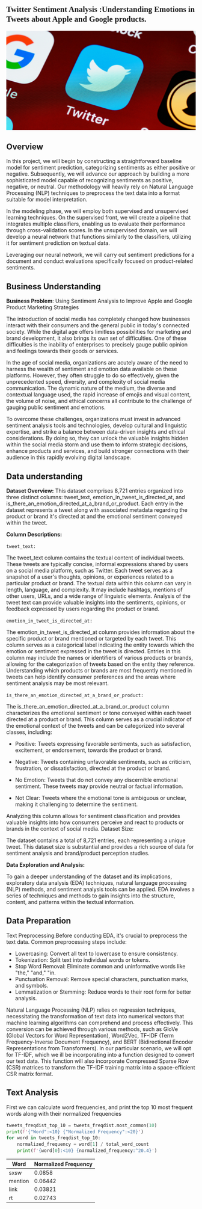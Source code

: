 ## <span style="font-family:Georgia, serif;">**Twitter Sentiment Analysis** :Understanding Emotions in Tweets about Apple and Google products.</span>

![alt text](twits.jpg "Title")

## Overview

In this project, we will begin by constructing a straightforward baseline model for sentiment prediction, categorizing sentiments as either positive or negative. Subsequently, we will advance our approach by building a more sophisticated model capable of recognizing sentiments as positive, negative, or neutral. Our methodology will heavily rely on Natural Language Processing (NLP) techniques to preprocess the text data into a format suitable for model interpretation.

In the modeling phase, we will employ both supervised and unsupervised learning techniques. On the supervised front, we will create a pipeline that integrates multiple classifiers, enabling us to evaluate their performance through cross-validation scores. In the unsupervised domain, we will develop a neural network that functions similarly to the classifiers, utilizing it for sentiment prediction on textual data.

Leveraging our neural network, we will carry out sentiment predictions for a document and conduct evaluations specifically focused on product-related sentiments.

## Business Understanding

**Business Problem**: Using Sentiment Analysis to Improve Apple and Google Product Marketing Strategies 

The introduction of social media has completely changed how businesses interact with their consumers and the general public in today's connected society. While the digital age offers limitless possibilities for marketing and brand development, it also brings its own set of difficulties. One of these difficulties is the inability of enterprises to precisely gauge public opinion and feelings towards their goods or services.

In the age of social media, organizations are acutely aware of the need to harness the wealth of sentiment and emotion data available on these platforms. However, they often struggle to do so effectively, given the unprecedented speed, diversity, and complexity of social media communication. The dynamic nature of the medium, the diverse and contextual language used, the rapid increase of emojis and visual content, the volume of noise, and ethical concerns all contribute to the challenge of gauging public sentiment and emotions. 

To overcome these challenges, organizations must invest in advanced sentiment analysis tools and technologies, develop cultural and linguistic expertise, and strike a balance between data-driven insights and ethical considerations. By doing so, they can unlock the valuable insights hidden within the social media storm and use them to inform strategic decisions, enhance products and services, and build stronger connections with their audience in this rapidly evolving digital landscape.

## Data understanding

**Dataset Overview:**
This dataset comprises 8,721 entries organized into three distinct columns: tweet_text, emotion_in_tweet_is_directed_at, and is_there_an_emotion_directed_at_a_brand_or_product. Each entry in the dataset represents a tweet along with associated metadata regarding the product or brand it's directed at and the emotional sentiment conveyed within the tweet.

**Column Descriptions:**

`tweet_text:`

The tweet_text column contains the textual content of individual tweets. These tweets are typically concise, informal expressions shared by users on a social media platform, such as Twitter. Each tweet serves as a snapshot of a user's thoughts, opinions, or experiences related to a particular product or brand.
The textual data within this column can vary in length, language, and complexity. It may include hashtags, mentions of other users, URLs, and a wide range of linguistic elements.
Analysis of the tweet text can provide valuable insights into the sentiments, opinions, or feedback expressed by users regarding the product or brand.

`emotion_in_tweet_is_directed_at:`

The emotion_in_tweet_is_directed_at column provides information about the specific product or brand mentioned or targeted by each tweet. This column serves as a categorical label indicating the entity towards which the emotion or sentiment expressed in the tweet is directed.
Entries in this column may include the names or identifiers of various products or brands, allowing for the categorization of tweets based on the entity they reference.
Understanding which products or brands are most frequently mentioned in tweets can help identify consumer preferences and the areas where sentiment analysis may be most relevant.

`is_there_an_emotion_directed_at_a_brand_or_product:`

The is_there_an_emotion_directed_at_a_brand_or_product column characterizes the emotional sentiment or tone conveyed within each tweet directed at a product or brand.
This column serves as a crucial indicator of the emotional context of the tweets and can be categorized into several classes, including:

* Positive: Tweets expressing favorable sentiments, such as satisfaction, excitement, or endorsement, towards the product or brand.

* Negative: Tweets containing unfavorable sentiments, such as criticism, frustration, or dissatisfaction, directed at the product or brand.

* No Emotion: Tweets that do not convey any discernible emotional sentiment. These tweets may provide neutral or factual information.

* Not Clear: Tweets where the emotional tone is ambiguous or unclear, making it challenging to determine the sentiment.

Analyzing this column allows for sentiment classification and provides valuable insights into how consumers perceive and react to products or brands in the context of social media.
Dataset Size:

The dataset contains a total of 8,721 entries, each representing a unique tweet. This dataset size is substantial and provides a rich source of data for sentiment analysis and brand/product perception studies.

**Data Exploration and Analysis:**

To gain a deeper understanding of the dataset and its implications, exploratory data analysis (EDA) techniques, natural language processing (NLP) methods, and sentiment analysis tools can be applied.
EDA involves a series of techniques and methods to gain insights into the structure, content, and patterns within the textual information.

## Data Preparation

Text Preprocessing:Before conducting EDA, it's crucial to preprocess the text data. Common preprocessing steps include:
* Lowercasing: Convert all text to lowercase to ensure consistency.
* Tokenization: Split text into individual words or tokens.
* Stop Word Removal: Eliminate common and uninformative words like "the," "and," "in.
* Punctuation Removal: Remove special characters, punctuation marks, and symbols.
* Lemmatization or Stemming: Reduce words to their root form for better analysis.

Natural Language Processing (NLP) relies on regression techniques, necessitating the transformation of text data into numerical vectors that machine learning algorithms can comprehend and process effectively. This conversion can be achieved through various methods, such as GloVe (Global Vectors for Word Representation), Word2Vec, TF-IDF (Term Frequency-Inverse Document Frequency), and BERT (Bidirectional Encoder Representations from Transformers). In our particular scenario, we will opt for TF-IDF, which we ill be incorporating into a function designed to convert our text data. This function will also incorporate Compressed Sparse Row (CSR) matrices to transform the TF-IDF training matrix into a space-efficient CSR matrix format.

## Text Analysis

First we can calculate word frequencies, and print the top 10 most frequent words along with their normalized frequencies

```python
tweets_freqdist_top_10 = tweets_freqdist.most_common(10)
print(f'{"Word":<10} {"Normalized Frequency":<20}')
for word in tweets_freqdist_top_10:
    normalized_frequency = word[1] / total_word_count
    print(f'{word[0]:<10} {normalized_frequency:^20.4}')

```
| Word        | Normalized Frequency |
| ----------- | -----------          |
| sxsw        | 0.0858               |
| mention     | 0.06442              |
| link        | 0.03821              |
| rt          | 0.02743              |

     